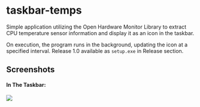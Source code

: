 # taskbar-temps

Simple application utilizing the Open Hardware Monitor Library to extract CPU temperature sensor information and 
display it as an icon in the taskbar. 

On execution, the program runs in the background, updating the icon at a specified interval. 
Release 1.0 available as `setup.exe` in Release section.


Screenshots
----
#### In The Taskbar:
![](https://i.imgur.com/NnAbMkl.png)
